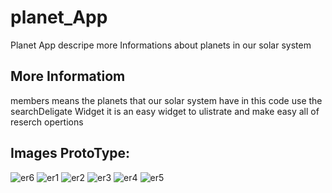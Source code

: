 # planet_App
Planet App descripe more Informations about planets in our solar system 
## More Informatiom 
members means the planets that our solar system have 
in this code use the searchDeligate Widget it is an easy widget to ulistrate and make easy all of reserch opertions 

## Images ProtoType: 
![er6](https://user-images.githubusercontent.com/67063037/104732771-fdf14080-573d-11eb-8766-9ce381cc4ba5.png)
![er1](https://user-images.githubusercontent.com/67063037/104732783-00ec3100-573e-11eb-8a8e-b13b4f790399.png)
![er2](https://user-images.githubusercontent.com/67063037/104732791-021d5e00-573e-11eb-9dd2-6035d27c42b2.png)
![er3](https://user-images.githubusercontent.com/67063037/104732799-05184e80-573e-11eb-8185-127e0c0ebc64.png)
![er4](https://user-images.githubusercontent.com/67063037/104732802-05b0e500-573e-11eb-8c79-67c11b681250.png)
![er5](https://user-images.githubusercontent.com/67063037/104732809-08133f00-573e-11eb-89e7-015ed9c91cea.png)


